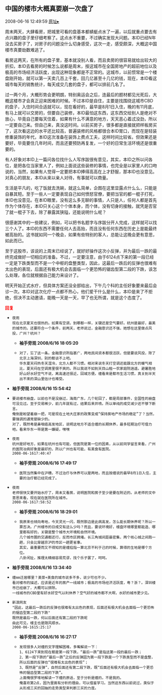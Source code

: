 ## 中国的楼市大概真要崩一次盘了
2008-06-16 12:49:59
[原址▸](http://www.fxgan.com/chan_time/2008_01_06/990.htm)


周末两天，大肆看房，把城里可看的盘基本都蜻蜓点水了一遍，以后就重点要去有点兴趣的盘子里仔细考察了。这点水不重要，不过确实发现大问题。本ID已经N年没去买房子了，对房子的问题没什么切身感受，这次一走，感受颇深，大概这中国楼市真要劫数难逃了。

看房这两天，在所有的盘子里，基本就没别人看，而且卖房的很容易就给出较大的折扣，本ID去看房的时候怎么说都是周末，按这城市在全国房地产的超前地位以及极高的市场经济活跃度，出现这种现象都是不正常的。这城市，以前惯常是一个楼盘刚开始，就可以第一天卖几百上千套，回几亿甚至十几亿的钱，现在，本ID看这城市每天的销售统计，每天成交几套的盘子，都可以排前几名了。

过一两个月，大概形势会更明朗，特别奥运会之后，连最后的题材都见光死后，大概这楼市才会真正迎来困难的时候。不过本ID是自住，主要是找围绕这城市CBD的盘子，入住时间合适就可以，现在看好的，最早是8月1日入住，晚的有11月底，有马上就可以交房的，但要自己装修，本ID最怕这东西，这东西交给别人是绝对不放心，毕竟自己要每天住着，如果有什么不满意的地方，天天恶心着忒没劲，所以一定要自己来。但自己来，真没这时间。以前买房子，很多都是直接就把样板房买了，这次看这边的水平还比较高，普遍装修的风格都很合本ID胃口，而现在是轻装修重装饰的年代，本ID这次准备在装饰上费点工夫，这样时间比较省。但效果还是要好，毕竟要住几年时间，而且还要预防再复发，一个好的日常生活环境还是很重要的。

有人好象对本ID上一篇问各位找什么人写序跋很有意见，其实，本ID之所以问各位，是把各位当家里人了，例如上面说这些装修的事情，也完全是以家里人的口吻说的，当然，如果有人觉得一定要把本ID捧得高高在上才舒服，那本ID也没意见。对真心的朋友，本ID从来以亲人对待，有事就可以商量。

生活是平凡的，吃了饭就去洗碗，就这么简单，企图在这里显露点什么么，只能是自暴其短。至于一些人一定要表现自己如何愤怒官僚，要把当官的都一棍子打死，本ID也没意见。在本ID眼里，没有这么多无聊的事情，人只是人，任何人都是首先作为个体存在，本ID只关心这个个体本身，而个体，没有切身的接触，就凭是否官了就一棍子下去，除了暴露其狭隘，还能说明什么呢？

很感谢其中的一些建议，例如，可以把书名题字与序跋分开人完成，这样就可以找三个人了。本ID的东西不需要任何人去高抬，而且没有任何东西在历史上是能最终被高抬的。这书就如同一个晚会，如果有些特别的客人，总能让这晚会更有意思，如此而已。

至于这股市，该说的上周末已经说了，就好好操作这次小反弹，并为最后一跌的最终完成做好一切相应的准备。不过，一定要注意，由于6124点下来的第一段已经一定是下跌类型而不是一个中枢的盘整类型，因此，这最后一跌后的反弹也很难有太出色的表现，后面还有极大机会去面临一个更恐怖的锯齿型第二段的下跌，该怎么处理，各位就根据自己能力来设计了。

明天开始正式水疗，但具体方案还没全部给出，下午几个科的主任好象要来最后会诊一次。本ID对这次化疗一点都不热心，他们爱干什么是什么，本ID是来了不拒绝，但决不主动邀请，能晚一天是一天，早了也无所谓，就是这个态度了。




<font color='red'>**回复**</font>


- ```
  夜雨
  现在北京夏天也很热的。如果有空调，到哪都一样，关键还是空气要好。杭州是最好，最美的城市的。还要符合一个条件，前两天，老师说过，金融意识还不强，她想在这里做点风投，广州？杭州？
  ```
   - **袖手旁观 2008/6/16 18:05:20**
   - ```
     对了，忘了这一条。金融意识所指甚广，两地民间资本都很活跃，但是要说风投，除了北京上海深圳，别的都谈不上吧。
     华东夏天闷热冬天湿冷，北方人都不习惯。相对来说冬天打空调还能跟北方的暖气相比，夏天闷在空调房里很不爽的。所以我说不如到天目山租一农家庭院逍遥。避暑胜地好山好水好空气不说，离高速还很近，回城方便。缠看来是都市生活习惯，真关到半天出不来的深山里估计也难受。
     ```
- **袖手旁观 2008/6/16 15:54:42**
- ```
  要说楼市崩盘，以前也不是没崩过，海南广东，几个轮回了，都是局部事件，全国性的崩盘可没见过。至于交易稀少，前几年就有过，结果后来井喷。所以单纯的成交减少还不够下断言。
  俺倒是盼望着崩一把，可是现在土地大庄家的政策变成“保持房地产市场的稳定”了？当然，要强调的通常是缺少的。
  对了，既然粤是鼻咽癌高发地区，说明这地方不适合缠的长期休养，最多短期治疗可借力吧。看来华东一带是第一嫌疑，嘿嘿
  ```
- ```
  夜雨
  杭州是好地方，如果在杭州也有可能，但医院是第一位的因素，从以前同学留言来看，广州的医院冶病好象是最好的，所以广州也有可能，有美食有医院。
  2008-06-1617:40:47
  ```
   - **袖手旁观 2008/6/16 17:49:17**
   - ```
     医院当然集中在沪穗，不过治疗与休养可以是两地，而且按缠说的最早8月1日入住，主要的治疗都已经完成了。
     ```
- ```
  夜雨
  老师很快又要开始水疗了，周未又看房，说明医院和房子至少是要在附近的。从老师的文中意思来看，现在就在医院所在城市。
  2008-06-1617:58:52
  ```
   - **袖手旁观 2008/6/16 18:29:01**
   - ```
     我原来也倾向粤地，今天灵光一闪，既然那边是此病高发，怎么能长期休养呢？所以一票否决。广州楼市的日成交有这么少吗？而且，要说环境好，楼盘环境哪里都能造、哪里都有好的，关键是整个城市大环境和自然环境。
     几个城市圈的交通都还行，反而市区拥堵。长三角城间距最密集，两个核心城之间跑一趟，只会比穿越京沪的市区一趟更省事。
     其实，最重要而又不得知的是缠掐指一算北京不利于己的时候，算得的生地是哪个方位。
     八卦闲扯，推理太精细容易荒谬，找个乐子罢了，呵呵。
     ```
- **袖手旁观 2008/6/16 13:34:40**
- ```
  缠mm迁居哪里？美景+美食的城市说多不多，说少可也不少。
  看对楼市的描述，应该是近年的房产一线城市；极高的市场经济活跃度，粤？浙？。深圳楼市已经崩了，大概可以排除。
  一线城市的CBD里有好水好空气以利休养？空气好的城市都不大啊，水好的城市更少见。
  ```
- ```
  新浪网友
  "因此，这最后一跌后的反弹也很难有太出色的表现，后面还有极大机会去面临一个更恐怖的锯齿型第二段的下跌"
  既然是最后一跌，何以后面还有第二段的下跌呢
  由此可见，楼主也是随风顺水。
  2008-06-1615:25:17
  ```
   - **袖手旁观 2008/6/16 16:27:17**
   - ```
     发现很多人对缠的文字理解困难，多嘴解说一下：
     1、6124下来到现在都是第一段下跌，“最后一跌”是指这第一段的最后一跌；
     2、第一段下跌的“最后一跌”之后的反弹因为第一段下跌是一个下跌类型而不是盘整，所以后面的反弹也“很难有太出色的表现”；
     3、既然是“反弹”，自然后面还有第二段下跌，既“后面还有极大机会去面临一个更恐怖的锯齿型第二段的下跌”。
     上面俺很罗嗦地解读一下缠的原话，至于分析是缠的，不是我的。
     俺喜欢第2点，因为里面有分析的理由，可以借鉴学习。当然这东西以前说过，类似于从形成三买的回抽的走势类型来判断三买的力度。
     ```
